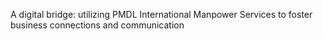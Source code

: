 A digital bridge: utilizing PMDL International Manpower Services to foster business connections and communication
